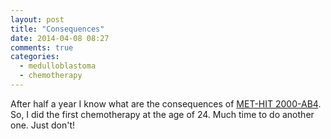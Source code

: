 ```yaml
---
layout: post
title: "Consequences"
date: 2014-04-08 08:27
comments: true
categories:
  - medulloblastoma
  - chemotherapy
---
```

After half a year I know what are the consequences of [MET-HIT
2000-AB4][hit2000]. So, I did the first chemotherapy at the age of 24.
Much time to do another one. Just don't!

[hit2000]: http://protiv-raka.org/wp-content/uploads/2011/02/protokol_hit_2000.pdf
